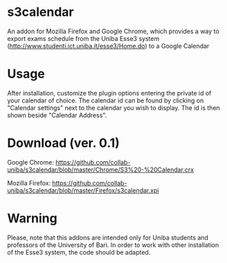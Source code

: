 s3calendar
==========

An addon for Mozilla Firefox and Google Chrome, which provides a way to export exams schedule from the Uniba Esse3 system (http://www.studenti.ict.uniba.it/esse3/Home.do) to a Google Calendar

Usage
=====
After installation, customize the plugin options entering the private id of your calendar of choice. The calendar id can be found by clicking on "Calendar settings" next to the calendar you wish to display. The id is then shown beside "Calendar Address".

Download (ver. 0.1)
========
Google Chrome: https://github.com/collab-uniba/s3calendar/blob/master/Chrome/S3%20-%20Calendar.crx

Mozilla Firefox: https://github.com/collab-uniba/s3calendar/blob/master/Firefox/s3calendar.xpi

Warning
=======
Please, note that this addons are intended only for Uniba students and professors of the University of Bari. In order to work with other installation of the Esse3 system, the code should be adapted.
